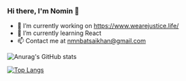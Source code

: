### Hi there, I'm Nomin 👋

- 🔭 I’m currently working on https://www.wearejustice.life/
- 🌱 I’m currently learning React
- 📫 Contact me at nmnbatsaikhan@gmail.com
 
 ![Anurag's GitHub stats](https://github-readme-stats.vercel.app/api?username=Nomioooob&show_icons=true&theme=github_dark)
 
 [![Top Langs](https://github-readme-stats.vercel.app/api/top-langs/?username=Nomioooob&layout=compact&theme=github_dark)](https://github.com/Nomioooob/github-readme-stats)


